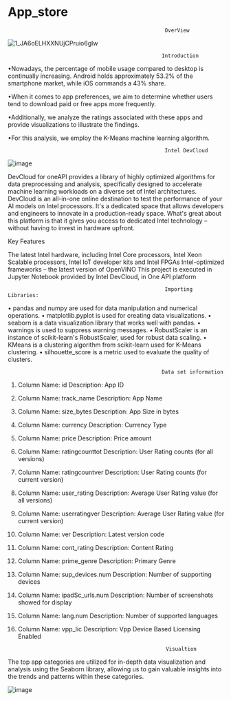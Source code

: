 # App_store
                                                       OverView
                                                

![1_JA6oELHXXNUjCPruio6glw](https://github.com/Mohamedjassim17/App_store/assets/134086605/6511ff8f-ccd9-48bb-9666-36cd3906f90b)

                                                      Introduction

 •Nowadays, the percentage of mobile usage compared to desktop is continually increasing. Android holds approximately 53.2% of the smartphone market, while iOS commands a 43% share.

 •When it comes to app preferences, we aim to determine whether users tend to download paid or free apps more frequently. 

 •Additionally, we analyze the ratings associated with these apps and provide visualizations to illustrate the findings.

 •For this analysis, we employ the K-Means machine learning algorithm.

                                                       Intel DevCloud
  ![image](https://github.com/Mohamedjassim17/App_store/assets/134086605/0912187e-3689-4430-a99d-df879078809e)


DevCloud for oneAPI provides a library of highly optimized algorithms for data preprocessing and analysis, specifically designed to accelerate machine learning workloads on a diverse set of Intel architectures. DevCloud is an all-in-one online destination to test the performance of your AI models on Intel processors. It's a dedicated space that allows developers and engineers to innovate in a production-ready space. What's great about this platform is that it gives you access to dedicated Intel technology – without having to invest in hardware upfront.

Key Features

The latest Intel hardware, including Intel Core processors, Intel Xeon Scalable processors, Intel IoT developer kits and Intel FPGAs
Intel-optimized frameworks – the latest version of OpenVINO
This project is executed in Jupyter Notebook provided by Intel DevCloud, in One API platform

                                                       Importing Libraries:
                                                    
 • pandas and numpy are used for data manipulation and numerical operations.
 • matplotlib.pyplot is used for creating data visualizations.
 • seaborn is a data visualization library that works well with pandas.
 • warnings is used to suppress warning messages.
 • RobustScaler is an instance of scikit-learn's RobustScaler, used for robust data scaling.
 • KMeans is a clustering algorithm from scikit-learn used for K-Means clustering.
 • silhouette_score is a metric used to evaluate the quality of clusters.

                                                      Data set information
1. Column Name: id
   Description: App ID

2. Column Name: track_name
   Description: App Name

3. Column Name: size_bytes
   Description: App Size in bytes

4. Column Name: currency
   Description: Currency Type

5. Column Name: price
   Description: Price amount

6. Column Name: ratingcounttot
   Description: User Rating counts (for all versions)

7. Column Name: ratingcountver
   Description: User Rating counts (for current version)

8. Column Name: user_rating
   Description: Average User Rating value (for all versions)

9. Column Name: userratingver
   Description: Average User Rating value (for current version)

10. Column Name: ver
    Description: Latest version code

11. Column Name: cont_rating
    Description: Content Rating

12. Column Name: prime_genre
    Description: Primary Genre

13. Column Name: sup_devices.num
    Description: Number of supporting devices

14. Column Name: ipadSc_urls.num
    Description: Number of screenshots showed for display

15. Column Name: lang.num
    Description: Number of supported languages

16. Column Name: vpp_lic
    Description: Vpp Device Based Licensing Enabled


                                                        Visualtion
The top app categories are utilized for in-depth data visualization and analysis using the Seaborn library,
allowing us to gain valuable insights into the trends and patterns within these categories. 

 ![image](https://github.com/Mohamedjassim17/App_store/assets/134086605/913bed01-b0a7-4c78-bbae-3572ecb2da67)

                                          
                                              
